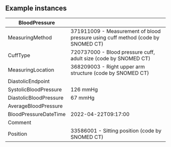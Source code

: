## Example instances

| BloodPressure            |                   |
|---------------------------|-------------------|
| MeasuringMethod          | 371911009 - Measurement of blood pressure using cuff method (code by SNOMED CT) |
| CuffType                 | 720737000 - Blood pressure cuff, adult size (code by SNOMED CT) |
| MeasuringLocation        | 368209003 - Right upper arm structure (code by SNOMED CT) |
| DiastolicEndpoint        |    |
| SystolicBloodPressure   | 126 mmHg |
| DiastolicBloodPressure  | 67 mmHg |
| AverageBloodPressure    |    |
| BloodPressureDateTime  | 2022-04-22T09:17:00 |
| Comment                   |    |
| Position                  | 33586001 - Sitting position (code by SNOMED CT) |



